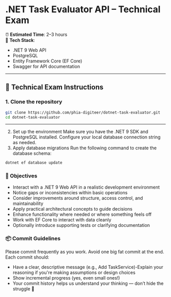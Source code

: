 # .NET Task Evaluator API – Technical Exam

⏰ **Estimated Time**: 2–3 hours  
🔧 **Tech Stack**:
- .NET 9 Web API  
- PostgreSQL  
- Entity Framework Core (EF Core)  
- Swagger for API documentation  

---

## 🧪 Technical Exam Instructions

### 1. Clone the repository

```bash
git clone https://github.com/phia-digiteer/dotnet-task-evaluator.git
cd dotnet-task-evaluator
```

---

2. Set up the environment
Make sure you have the .NET 9 SDK and PostgreSQL installed. Configure your local database connection string as needed.
3. Apply database migrations
Run the following command to create the database schema:

```bash
dotnet ef database update
```

### 🎯 Objectives

- Interact with a .NET 9 Web API in a realistic development environment  
- Notice gaps or inconsistencies within basic operations  
- Consider improvements around structure, access control, and maintainability  
- Apply practical architectural concepts to guide decisions  
- Enhance functionality where needed or where something feels off  
- Work with EF Core to interact with data cleanly  
- Optionally introduce supporting tests or clarifying documentation

### 📦 Commit Guidelines

Please commit frequently as you work. Avoid one big fat commit at the end.
Each commit should:

- Have a clear, descriptive message (e.g., Add TaskService)-Explain your reasoning if you're making assumptions or design choices
- Show incremental progress (yes, even small ones!)
- Your commit history helps us understand your thinking — don’t hide the struggle 💪